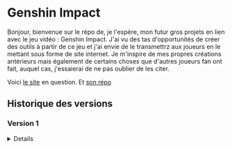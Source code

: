 # Genshin Impact

Bonjour, bienvenue sur le répo de, je l'espère, mon futur gros projets en lien avec le jeu vidéo : Genshin Impact. J'ai vu des tas d'opportunités de créer des outils à partir de ce jeu et j'ai envie de le transmettrz aux joueurs en le mettant sous forme de site internet. Je m'inspire de mes propres créations antérieurs mais également de certains choses que d'autres joueurs fan ont fait, auquel cas, j'essaierai de ne pas oublier de les citer. 

Voici [le site](https://genshin.alexandre-richard.fr/) en question.
Et [son répo](https://github.com/Alexandre-RICHARD/Genshin-Impact)

## Historique des versions

### Version 1

<details>

### 1.0.0 `5 août 2023`

-   Création du repo unique pour ce projet et premier commit

### 1.0.1 `12 août 2023`

-   Finiolage de petits détails pour la mise en prod commune avec tous les autres projets
-   Rajout d'un htaccess pour bien gérer l'accès à l'index.html une fois hébergé
-   Rajout du htaccess au .gitignore
-   Remaniement du webpack.config.js, du package.json et du readme.md
-   Changement du favicon
-   Test de Iframe et Popup pour y intégrer une connexion depuis le site principale

### 1.0.2 `12 août 2023`

-   Rajout du lien du site dans le readme.md

### 1.0.3 `13 août 2023`

-   Mise à jour des packages npm
-   Rajout d'un script pnpm pour mettre à jour plus facilement les dépendances

### 1.0.4 `16 août 2023`

-   Petit changement de nom de la page principale
-   Mise à jour du favicon
-   Déplacement des petits tests de iframe et popup de la vue App à la vue GenshinMenu
-   Deux petits détails de style mis à jour sur la page artefact/arme/persos "Statisfyer"

### 1.0.5 `16 août 2023`

-   Supression de deux micro bouts de code inutiles
-   Début du projet de farming de Genshin
-   Création d'un tableau répertoriant tous les persos avec 11 valeurs associés
-   Celles-ci sont stockés en localStorage
-   À chaque rechargement, elles sont récupérés, vérifiées, complétées et/ou réparées si besoin puis affichées.
-   Ajout d'un encadré expliquant ce que signifie chaque entête de colonne, volontairement raccourcies pour ne pas faire trop large.
-   Mise en place d'un style basique juste pour y voir mieux pour l'instant
-   Petites modifs dans le package.json
-   Supression du package npm zxcvbn

### 1.0.6 `16 août 2023`

-   Transformation de 11 colonnes qui était de simples données affichées en input correspondant et pertinent
-   Les données sont liées au tableau CharactersData qui changent automatiquement à chaque actions sur un input
-   Aussi, à chaque action sur un input, la chaîne de caractère est reconstruite et stockée sur le localStorage
-   Adaptation et ajout d'un style sur ces nouveaux éléments afin d'en faciliter la lisibilité

### 1.0.7 `18 août 2023`

-   Mise à jour des package npm
-   Rajout de deux lignes de configurations pour webpack et vueJS
-   Suppression de CookieHandler.js qui ne servait à rien
-   Suppression de l'array contenant  le nom des personnages au profit du fichier json contenant toutes leurs informations
-   L'array reactive charactersData est devenu Data = reactive({character: null}) pour contrer tous les problème de réactivité que cela posait
-   Déstructuration du nom des perso dans le foreach
-   Rajout d'une fonction lié à un bouton pour supprimer le localStorage pour les tests
-   Rajout d'une fonction handleChange afin de lié les données du composant parent au composant enfant avec les emit
-   Création donc d'un composant à part pour créer tous les input afin de séparer cette logique là tout en simplifiant la création d'un input
-   Ajout de règle vis à vis des input. La colonne 3 (only) ne peut être coché que si la 2 l'est. Inversement, la 2 (doing) ne peut être décoché si la 3 l'est
-   Chaque input select voit ses options limitées en fonction de son duo. On ne peut choisir d'atteindre un niveau plus faible que celui actuel et inversement.
-   Rajout de certains informations sur l'amélioration des persos au fichier json contenant déjà leur statistiques
-   Rajout d'un fichier JSON contenant les informations sur chaque matériaux de farm du jeu

### 1.0.8 `18 août 2023`

-   Renommage et correction du fichier genshinMaterialData.json
-   Renommage du fichier InputCharacters en InputCreator
-   Ajout d'un autre tableau pour les matériaux de farm et leurs données provenant du fichier json
-   La fonction updateLocalStorage est devenu dynamique en fonction des arguments qu'elles reçoient
-   Enveloppage du tableau précédent avec le nouveau pour les mettre en display flex
-   Optimisation et uniformisation du style des 2 tableaux

### 1.1.0 `19 août 2023`

-   Rajout du côté réactif des données d'inventaire de matériaux de farm
-   Toutes les notions de data.Character sont devenu data.Characters afin que tous les appels à ces données soient identiques et puissent être dynamique avec une seule variable
-   La fonction filler était déjà réactive mais l'est davantage. En effet, elle permet de fill les deux champs qui nous intéresse, Character et Material à l'aide d'une nouvelle variable
-   Duplication de la logique de code de DataInit pour le côté Characters afin de qu'il fasse la même chose mais pour les materials
-   Utilisation d'un switch case pour la fonction filler
-   cleanLocalStorage clean maintenant également le localStorage des Materials
-   Rajout d'un props group aux différents input afin de pouvoir après le emit, appeler la fonction handleChange et qu'elle change la bonne donnée
-   Le tableau des Materials est maintenant fonctionnel, sauvegardé en temps réel et réactif

### 1.1.1 `19 août 2023`

-   Sur le fichier json contenant les informations sur les ressources de farm, les code de ressources ont été mis en minuscule
-   Ajout du fichier json contenant les informations sur les niveau et aptitudes, ce qu'ils demandent comme ressources
-   Pour pallier au nouveau problème que posent le fait d'avoir des valeur de niveau qui ne soient plus uniquement des nombres, nouveau système mis en place
-   En effet, inputCreator prend en compte un 4ème type d'input, select se divisant en select-level et select-aptitude
-   La différence se fait que le tableau contenant les informations sur les aptitudes est plus simple, uniquement des nombres alors que dans les niveaux, il y a des string
-   Ainsi on envoi dans le composant tous le tableaux, pas juste un tableau de nombre. L'ID est sauvegardé et utilisé comme value, mais c'est le nom qui est affiché même s'ils sont identiques.
-   Dans le fichier principal GenshinFarming :
-   Importation du fichier contenant les informations sur les niveaux
-   Dans DataInit, on vérifie la présence et la validité des valeurs qui sont stockées dans le localStorage. On utilisait donc deux tableaux contenant les valeurs possibles d'aptitudes et de niveaux. Ces tableaux sont maintenant générés à partir du fichier json.
-   Rajout d'une troisième valeurs dans l'objet data : Options. Une logique différente des deux autres mais stockées de la même façon, il va stocker les différents paramètres choisis par l'utilisateur
-   Par défaut, en comptant maintenant les 6 niveaux d'ascension, les id des niveaux vont jusqu'à 96, ce qui est la valeur par défaut maintenant au lieu de 90
-   Dans la fonction updateLocalStorage, la variable type s'appelle désormais group pour ne pas laisser de confusion possible avec d'autres variables type
-   Rajout de la propriétés computed de vue.JS afin de calculer de manière réactive un sous-tableau de personnage à afficher en fonction de si l'utilisateur ne veut voir que les personnages qu'il a choisi de faire
-   Rajout d'une fonction de tri pour être sûr que les différents personnages apparaissent dans l'ordre alphabétique
-   Un peu de rangement, et regroupement des différents outils de developpement ou options dans un même encadré
-   Possibilité maintenant de faire apparraître ou non les explications détaillées.
-   Rajout d'une ligne d'explication pour évoquer les niveaux nommées XX + en rapport avec les Ascension de personnages
-   Quelques changements dans les styles

### 1.1.2 `19 août 2023`

-   Même si cela surcharge un peu plus encore le fichier json, rajout de trois propriétés pour chaque personne sur leur code matériel pour les ressources globales
-   Dans le fichier json des material, modification de la valeur des character_xp en experience_book pour que la valeur soit directement utilisable
-   Modification de la fonction sortFunction afin qu'elle puisse recevoir un argument en plus disant quelle clé de l'objet doit servir au tri
-   Création d'un objet computed afin de lister et regrouper toutes les ressources nécessaires en fonction de ce que l'utilisateur à mis comme données.
-   En gros, on prend tous les persos mis en "doing", on prend tous les niveaux qui manquent, on regarde ce qu'ils demandent, on fait le cumul de ceci. Une fois fait, on converti le nom de base de la ressource en son code, et après l'avoir fait pour chaque perso on fait la somme de tous et on l'affiche dans un tableau simple pour l'instant.

### 1.1.3 `20 août 2023`

-   Factorisation à l'extrême de la fonction permettant de résumé en un seul objet toutes les ressources nécéssaires
-   Changement de noms de quelques variables
-   Rajout d'un ID sur les level d'aptitude afin de pouvoir factoriser la fonction citée plus haut

### 1.1.4 `20 août 2023`

-   Rajout d'une options sauvegardé en localStorage pour le serveur Gesnhin que l'utilisateur utilise
-   Rajout d'une fonction rendant une heure bien affiché avec un paramètre pour faire un compte à rebours si besoin
-   Rajout d'une foncion permettant d'afficher l'heure actuelle, l'heure relative du serveur utilisé ainsi que le jour de la semaine sur lequel le serveur est.
-   Adaptation du style du tableau des ressource par rapport aux autres

### 1.2.0 `20 août 2023`

-   Regroupement des 3 listes (lvlList, aptList et serverList)
-   Simplification des .map de lvlList et d'aptList
-   Changement de la variable affectée aux matériel pour la quantité que le joueur possède, passant de quantity à have
-   Rajout de 2 options enregistrée comme les autres, l'une pour ne montrer que les ressources nécessaire par ce que veut le joueur, l'autre pour toujours vouloir 1 ressource en plus avant que le tableau montre "Perfect"
-   Rajout d'une valeur computed retournant les matériaux filtré en fonction de si oui ou non l'utilisateur ne veut voir que les matériaux nécessaires
-   Dans le calcul des ressources nécessaires, la variable quantity est devenu needed.
-   Rajout d'un morceau de code pour rajouter au sein de l'objet regroupant les matériaux calculé tous ceux qui ne sont pas nécessaires, car l'objectif est de n'avoir qu'un seul tableau au lieu des 2 précédent
-   Arrangement de la logique derrière la gestion des heures, des dates. Regroupement de tout ceci au sein d'un seul et même objet.
-   OnBeforeMount est maintenant à la fin du script
-   Rajout des deux input pour les nouvelles options
-   Supression du 3ème tableau qui montrait le bilan des ressources nécessaires
-   Mise en forme et adaptation du tableau de Material. Ajout des colonnes needed, remain et farmable. La colonne remain affiche perfect si la quantité possédé dépasse la quantité voulue

### 1.2.1 `20 août 2023`

-   Ajout d'un maximum pour l'input number permettant de rentrer les valeurs de son inventaire
-   Résolution d'un bug avec les input/label des options, les id/for n'étaient pas cohérent entre eux
-   Interversion des deux tableaux de données
-   Quand on ne demandait à voir que certaine données à travers les options les index envoyé dans InputCreator n'étaient plus les bons, c'est corrigé

### 1.2.2 `21 août 2023`

-   Rajout de deux console.log pour détecter un appel trop important de fonction à cause de la boucle gérant les heures
-   La variable ResetIn est renommé en coultdownReset
-   Renommage de la fonction handleTimeFunction en handleTime
-   Modification de la logique de création des heures ainsi que leur mise en forme (beaucoup appris au passage)

### 1.2.3 `21 août 2023`

-   Supression du triage directement dans le v-for du tableau. C'est désormais fait en amont dans le computed filteredCharacters

### 1.2.4 `21 août 2023`

-   Maintenant que j'ai récupéré le nom de domaine, actualisation de tous les liens sortant
-   Mise à jour des packages npm
-   Invisible au commit mais suppression des .env inutiles pour l'instant

### 1.2.5 `24 août 2023`

-   Dans le fichier json des matériaux, changement des codes de 2 types de ressources. Les ressources en dessous de la dizaine abordent désormais un zéro devant leur nnuméro pour que chacun fasse la même longueur
-   Accords de ces changements dans le fichier json des personnages pour que les code de matériaux dont ils ont besoin correspondent de nouveau
-   Rajout de 4 clés/valeurs à l'objet des ressources de farm. Group_have, group_needed, group_resin et synthesis. Elles ont pour but que les ressources synthétisable aient un compteur global pour déterminer les stocks. Et les ressources récupérable avec de la résine peuvent avoir une estimation de la résine nécessaires.
-   Calcul de ces différentes données dans la continuité de ce qui a été fait précédemment dans l'objet computed "farmingMaterial".
-   Ajout de ces données aux tableaux de matériels déjà existants

### 1.2.6 `24 août 2023`

-   Mise à jour des packages npm
-   Suppresion des deux fichiers svg show_password et unshow_password
-   Changement du nom de genshinMaterialData en genshinMaterialsData
-   Changement des codes de plusieurs catégories : global passe de gX à G0X pour prévenir s'il y en a plus un jour
-   Rajout de la rareté pour chaque ressources (de 1 à 5)
-   Rajout des 3 ressources d'amélioration d'armes pour l'xp, les minerai de renforcement.
-   Les codes de matériaux de boss hebdomadaire sont passés de bXY à b(région)XY
-   Les codes de matériaux de sous-boss sont passés de sXY à s(région)Y
-   Les ressources locales sont passées de rmX à rm0X
-   Adaptation de chacun de ses changements dans le fichier json des personnages sur leurs besoin.
-   Mise en commentaire de toute la partie Script du fichier GenshinFarming pour l'expliquer au mieux au vus de la compléxité de code qui s'installait
-   Toutes les notions pertinentes à le devenir de Material sont devenues Materials
-   Mise à jour et simplification de la fonction updateLocalStorage et ses appels pour qu'elle ne recoive plus qu'un seul argument. Les deux étaient redondants
-   Changement d'une logique complexe de récupération de caractère à un simple slice
-   Supression d'une ligne qui réaffectait une valeur à la valeur qu'elle avait déjà
-   Changement dans la manière de traiter les livres et cristaux d'expérience de persos et d'armes. Désormais, le même principe que pour les matériaux à synthèse est utilisé et sont comptés les 3 rareté du matériaux dans le calcul
-   Factorisation fonctionnelle de la quintuple boucle if pour attribuer la résine aux différentes ressources
-   Les 3 valeurs en ref pour le traitement des heures ont une valeur par défaut, même si peu visible
-   Rajout des images de personnes et de ressources et implémentation de celles-ci avec un style basique

### 1.2.7 `26 août 2023`

-   Mise à jour des packages npm
-   Transformation des images en assets de webpack. Le but étant qu'elles ne soient pas converties en base64
-   De gros changement dans les fichiers json.
-   Rajout de Lyney et Lynette dans les personnages
-   Rajout des données des nouveaux matériaux de Fontaine.
-   Changement des codes de matériaux afin qu'ils soient indépendant de la lettre de la région. En effet, cela aurait posé problème
-   Adaptation de ces codes sur les images et toutes les données liées
-   Reprenant les mêmes principes que ce qui a déjà été fait, création des données de niveaux pour les armes
-   Complétion des données d'armes, rajout de leurs images et correction de quelques erreurs afin de pouvoir les importer par la suite
-   Rajout d'une option pour choisir ou non d'afficher les images afin d'alléger les temps de chargement
-   Rajout d'un nouveau tableau pour les armes
-   Chaque nouvelles et actuelles images vont maintenant avoir un background représentant leur rareté

### 1.2.8 `26 août 2023`

-   Rajout des colonnes de besoins des armes pour les améliorer avec les 2 ressources global, Mora et Minerai de renforcement
-   Rajout des armes de Genshin dans le projet
-   Pour les rechercher avec un input, il faut créer une liste des noms possibles, fait avec flatMap à partir des noms français et anglais
-   Extension de la logique de DataInit pour gérer les armes
-   L'objet computed avait déjà sa logique pour les personnages, donc rajout des armes et factorisation au mieux du code commun
-   Rajout de la logique de recherche du nom des armes avec la chaîne de recherche, le boolean qui représente l'ouverture de la liste, les résultats filtrés, la fonction pour cacher la liste et celle pour ajouter une arme et la sauvegardé dans le localStorage ainsi que celle pour supprimer
-   Changement des noms des serveurs

### 1.2.9 `27 août 2023`

-   Rajout de la possibilité de clean le nouvel objet des armes comme les autres
-   Remaniement de la manière dont sont gérés les filtres de personnages, en rajoutant le filtre par champ de recherche
-   Rajout d'un champ de recherche un peu à l'arrache pour les personnages

### 1.2.10 `27 août 2023`

-   Suppression du choix "Sélectionne ton serveur" dans la liste des serveurs, je trouverai un moyen de styliser ça correctement
-   Changement de l'effet qu'à l'option OnlyShowNeededMaterials. Avant, cela ne laissait que les ressources qui étaient nécessaires directement. A présent, cela rajoute également les ressources des groupes qui sont nécessaires, même si l'une d'elle ne l'est pas.
-   Pour cela, utilisation d'une nouvelle variable pour chaque ressource, require. Activé si besoin et si la ressources se trouve dans un groupe de synthèse nécessaires
-   La fonction qui gérait le compte à rebourd ne met plus à jour les données en lien avec le serveur si aucun serveur n'a été choisi.
-   Rajout de class pour les ressources. Si elles sont toutes affichés, celles nécessaires sont surligné. Si seules celles nécessaires sont affichés, alors celles qui sont finies sont surlignées.
-   Rajout d'une conditions sur l'affichage de la liste de résultat des armes, il faut que la chaîne de caractère de recherche fasse au moins un caractère
-   Petite amélioration esthétique pour le champ de recherche des armes

### 1.2.11 `27 août 2023`

-   Séparation de ce projet avec le précédent dans le but de le proposer à la communauté. Ainsi il doit être présentable
-   Ainsi, mise en dehors du projet de 3 fichiers composant l'autre projet. Ajout dans le .gitignore
-   Adaptation de App.vue et du router pour correspondre avec ces changements
-   Ajout d'un footer, pour le moment stylisée provisoirement. Il permettra aux gens de savoir de quand date la dernière mise à jour
-   Quelques modifications de commentaires, pour qu'ils soient plus cohérent et mieux placés
-   Ajout d'une variable isOnlyCharacters. Si un personnage à quelconque moment est mis en only, seul lui est pris en compte dans les calculs et aucun autre personnages ne peut être mis en only pendant ce temps
-   Changement de nom de la variable require qui devient farm_require
-   Déplacement de certaines fonctions pour un ordre plus logique
-   Les armes ne sont également plus prise en compte dans le calcul des ressource si un personnage a été mis en only
-   Les livres d'expérience de personnage ainsi que les minerai d'expérience d'arme ont été mis en farm_require pour qu'ils soient affichés même si on a besoin d'une version mais pas des autres
-   Ajout d'un objet computed afin de déterminer les 3 ressources de 3 catégories qui sont en moindre quantité pour fournir un guide à l'utilisateur sur quoi farmer
-   Ajout de classes au tableau des ressources, dans certaines conditions, certaines sont mises en valeurs (toutes affichés -> Finie et nécessaires / Nécessaires uniquement -> Finie)
-   Le tableau filtrer de résultat de recherche des armes passe de filteredResults à filteredWeaponsResults

### 1.2.12 `28 août 2023`

-   Dans webpack.config, rajout de l'alias data
-   Déplacement des 4 gros fichiers json de notre projet de middlewares à un dossier data afin d'éviter la confusion de ce qu'implique un middleware
-   Adaptation des importations des fichier json déplacés
-   Rajout du lien de mon portfolio dans le footer
-   Changement des styles, adaptations des couleurs pour la nouvelle partie initiale chargée de la connexion ainsi que du footer
-   Rajout d'une option pour calculer ou non la résine des lignes énergétiques de mora et d'expérience et la checkbox qui va avec
-   Changement dans le filtre des armes. À présent, si on cherche une arme avec son nom anglais, le résultat sera quand même en français et sans duplicat
-   Déplacement des coefficient de résine pour qu'ils soient utilisé ailleurs
-   Rajout du calcul de la résine des moras et des livres d'expérience dans un bloc de code dédié
-   Petite modification sur le calcul des ressources avec le plus faible stock
-   Rajout d'une ligne de code pour calculer la somme de toutes la résine nécessaires
-   Affichage des ressources de 3 catégories ayant le plus petit stock
-   Affichage de la résine totale nécessaires avec le nombre de jours estimé pour farmer tout cela
-   Le temps des tests, la page de connectionTest est la page principale, donc inversion dans le router
-   Stockage des données d'erreur ainsi que de la session dans le store
-   Création d'un middlewares regroupant toutes les requête HTTP dirigés vers le serveur. Ellles font : Obtenir un nouveau UUID, Se connecter avec un Uuid, obtenir une donnée, sauvegarder une donnée
-   Factorisation des requêtes post dans ce middleware
-   Mise en place donc de ce nouveau fichier qui servira de point de départ du projet, il sert à gérer le type de connexion/d'utilisation que l'utilisateur veut et le bon accès à son identifiant Uuid s'il en a souhaité un
-   Utilisation d'une autre chaîne en localStorage pour sauvegarder la session actuelle.
-   Un design basique mais clair pour bien comprendre les choix qui s'offre à l'utilisateur en premier lieu

### 1.3.0 `28 août 2023`

-   Importation de GesnhinFarming avec conditions que userSession.step soit "ready"
-   Rajout d'une propriété loading dans GenshinFarming. Tant que la fonction DataInit n'est pas fini avec les async/await, loading est en true, ainsi les composants ne sont chargés qu'après
-   Suppression de la route GenshinFarming maintenant que le composant est directement lié au premier
-   Actualisation du favicon, passant du logo d'une primogemmes pour devenir celui d'une resine originelle
-   Création de deux fonctions ayant pour but de charger/sauvegarder des données. Elles prennent toutes deux une variable qui conditionnent sur cela est fait avec la BDD ou le LocalStorage
-   Rajout de la condition loading dans tout le template de GenshinFarming
-   La variable loading n'est utilisé que si le type de session est "identified", en guest, pas besoin
-   Actualisation de tous les localStorage.get et.set, ainsi que des fonctions UpdateLocalStorage désormais remplacées

### 1.3.1 `30 août 2023`

-   Mise à jour des packages npm
-   Détails dans la manière de webpack de traiter les images, tous les fichier assets iront dans static (normalement ça n'en concerne aucun mais on verra)
-   Les images quand a elle seront traiter comme des ressources par webpack pour éviter la conversion en base 64. Les images gardent leur noms ce qui éviter un transfert à chaque mise en prod.
-   Changement de nom de la fonction d'envoi de requête, prise en compte de la méthode en variable
-   Rajout d'une requête delter pour réinitialiser ses données
-   Amélioration de la fonction permettant de charger les données en fonction de si elle viennent de la BDD ou du localStorage.
-   Le loading empêchant la page de se construire au départ est fait en tout circonstance maintenant, pas juste si on va chercher en bdd les infos.
-   Rajout donc de la fonction readyToDestroyData qui a le même rôle que l'ancien cleanLocalStorage mais étendu à l'éventuelle base de donnée
-   Petite correction dans l'attribution des valeurs de synthèse aux livres et minerai d'expérience.
-   Correction du coefficient des lignes énergétiques de livres d'expérience. La valeur character_xp était incorrecte et passe 6.125 à 61.25.

### 1.3.2 `2 septembre 2023`

-   Mise à jour des packages npm (suppression de 2 plugins babel remplacés par 2 plus récents)
-   Rajout d'une image faisant office de bouton de fermeture
-   Ajout d'une fonction dans le middlewares fetchHandler.js afin d'envoyer un message depuis le formulaire de contact. Factorisé également, il utilise cependant la même logique que le formulaire de contact du portfolio
-   Ajout de 3 couleurs et d'1 z-index dans les variable CSS
-   Changement du CSS de App.vue afin d'avoir une page ou peu importe la hauteur de la page, le footer sera toujours en bas du viewport
-   Dans EntryPage, rajout de UseRoute afin de pouvoir lire les paramètres d'URL. Ainsi, avec la nouvelle features permettant de copier le lien de l'outil avec son uuid en paramètre, utiliser le lien court-circuite totalement le process d'avant et permet de se connecter tout de suite. C'est censé favoriser le changement d'appareil.
-   Mise en Majuscule des 3 données d'importation pour convenir avec nos variables fréquemment utilisées "Weapons", "Materials", "Characters" dans GenshinFarming.vue
-   Rajout d'une option pour choisir ou non d'afficher la possibilité d'enlever les ressources après un changement de valeurs approprié.
-   Rajout d'une fonction pour gérer cette nouvelle fonctionnalité, plutôt semblable à d'autres, elle sera sûrement factorisable.
-   Rajout d'une modal dynamique pour indiquer ce choix à l'utilisateur
-   Déplacement de la possibilité de vider le localStorage à GenshinFarming.
-   Interversion des tableaux pour rendre plus lisible
-   Simplfication des Appels à InputCreator et gloablement de la passation de données. Suppression du v-model et des envoies des arguments dans le composant fils. Désormais, on envoi juste la valeur et ce qui est nécessaire, au changement, on intercepte la nouvelle valeur et on l'envoi avec les arguments.
-   Ajout de classes pour les personnages en fonction d'à quel stade on en est avec eux. Pas acquis, en cours, fini etc...
-   Suppression de 3 props dans Input Creator, car plus envoyés et plus utiles au bon fonctionnement, changement des appels de fonctions également.
-   Redesign complet du Footer. Repris à la base du portfolio, j'ai essayé de le faire devenir un vrai footer.
-   Il contient désormais un formulaire de contact en modal, reprenant la même logique que déjà installé dans le portfolio mais avec un tout nouveau design.
-   Rajout d'un minimum de caractère affichée pour pouvoir envoyer.
-   Le footer est composé de 5 parties, bouton du formulaire de contact, infos du projet, la politique de confidentitalité, les liens github et celui du portfolio
-   Première utilisation de transition de Vue.JS. PLutot concluant.

### 2.0.0 `4 septembre 2023`

-   Mise à jour des packages npm
-   Remplacement de 2 plugins babels par des versions nouvellement prise en charge
-   Rajout d'un alias pour les SVGS dans webpack.config.js
-   Rajout d'un svg symbole warning et transformation en template Vue.JS
-   Rajout d'un svg pour les paramètres et transformation en template vue.JS
-   Rajout du style pour les checkbox, les select et les input number uniformisé à tous et tous les tableaux
-   Transformation de toutes les importation d'images de ressources, de personnages ou d'armes en un composant dédié avec envoi en props de la catégorie, le nom et la rareté pour le fond.
-   Ajout d'un paragraphe à la politique de confidentialité pour bien préciser que ce n'est pas du tout dans le but que de plagier ou faire concurrence aux autres sites fan de Genshin
-   Quelques ajustements dans le style du footer. Du à son agrandissement, il est nécessaire de plus le remonter.
-   Retrait de la majorité de la logique de la fonction copyUuid de EntryPage pour la mettre dans GenshinFarming.
-   Suppression du cache pour l'entrée sur le site. Il ne servait pas vu qu'il n'y a rien a cacher désormais
-   Quelques changement de styles dans le composant EntryPage. Notamment, le message d'erreur en cas d'Uuid non trouvé
-   Réarrangement des variables SCSS. Nouvelles couleurs, changement de celles déjà existantes.
-   Nouveau système de gestion des Z-index dans les variables SCSS
-   Nouvelle fonction dans fetchHandler permettant de supprimer un utilisateur et ses données
-   Toute la suite sera à propos du fichier GenshinFarming.vue. Avec plus de 750 lignes rajoutées (honte à moi)
-   Importation des 3 nouveaux composants personnalisés que sont GenshinImage, ParamsLogo et WarningLogo.
-   Importation de la fonction deleteUser de fetchHandler.js
-   Importation de URL depuis process.env avec le fichier .env
-   Transfert de la fonction copyUuid depus EntryPage jusqu'à ce composant, en effet les deux boutons liés sont maintenants dans les paramètres de cette page
-   Cette fonction permet de copier l'uuid, le lien avec l'uuid et déclenche un petit effet visuel indiquant que la copie s'est bien passé.
-   Suppression de la variables data.Options.explaination. Désormais, les explications sont affichées d'une toute autre manière bien plus logique et ergonomique
-   Amélioration de la manière dont un utilisateur peut supprimer ou reset ses données. Désormais, le reset supprime les données mais pas l'utilisateur et recharge la page. Alors que la suppression supprime les données et l'utilisateur lié, et renvoi à la page d'accueil.
-   Dans removeResData, changement du nom de la variable "levelOrAttribute" en "levelOrAptitude"
-   Dans removeResData, rajout de deux nouvelles variables. Ce sont les niveaux avant après mais pas avec leur id, mais bien avec leur nom pour éviter les niveaux 96 à cause des niveaux d'ascension
-   Utilisation et affichage de la données levelOrAptitude depuis la fonction handleChange.
-   Affectation des valeurs des old/newLevelName depuis handleChange
-   Ajout de ces variables dans le reset effectué de l'objet dans removeRessourcesAfterChangeLevel
-   Ajout d'une sauvegarde des données de Materials depuis removeRessourcesAfterChangeLevel une fois que les ressources ont été supprimés
-   Ajout d'un champ de recherche pour les ressources afin de les filtrer plus facilement si on veut en changer une seule
-   Changement induit de l'objet computed filteredMaterials en reprenant la logique de celle utilisée pour les personnages
-   Réduction du délai de fermeture de la liste affichée lors d'une recherche d'arme
-   Changement des valeurs par défaut des variables utilisées pour les heures dans handleTime
-   Si on reset les données, le compte à rebourd s'affichait encore mais figé. Il est maintenant remis à zéro si ce cas arrive.
-   Déplacement de la fonction cleanLocalStorage pour la rendre cohérente avec les autres fonctions du même style
-   Rajout d'une fonction openCloseLeftModal et de deux variables pour gérer la bonne apparition du menu lattéral de gauche avec les options et les explications
-   Impossible de toute décrire avec exactitude pour ce qui est des modifications qui ont eu lieu dans le template et le style donc on va faire en gros
-   Rajout d'un panneau latéral à gauche permettant avec des boutons d'ouvrir les explications et les options du site
-   Réorganisation complète des options, de leur style et pour certaines de leur fonctionnement.
-   Ajout des Transition proposées par Vue.JS permettant de faire des changements plus fluides et agréables sur la page
-   Beaucoup de classes rajoutées, de classes renommées et de div servant de container rajoutés pour la mise en forme
-   Les 2 options permettant de copier l'uuid dans les options n'apparaissent que si on est sur une session de type identifiée
-   Utilisation du WarningLogo sur les deux boutons de réinitialisation et suppression de données dans les options
-   Rajout d'un gros pavés explicatifs sur le fonctionnement du site avec des class différentes pour mettre en forme les paragraphes
-   Reformatage et stylisation du bloc sur les ressources en moins et le petit cadre indiquant l'heure
-   Stylisation complète de la modal permettant de retirer les ressources automatiquement après un changement supérieure de valeur
-   Adaptation du texte en fonction de si on parle d'un niveau ou d'une aptitude
-   Remplacement de toutes les balises images précédentes par le bon composant qui gère ça très bien.
-   Changement de la condition pour vérifier si un matériel est farmable aujourd'hui. Ajout d'une classe avec cette même condition afin de pouvoir le mettre en valeur
-   Rajout de quelques animations, d'éléments plus fluides et globalement une meilleure disposition
-   Ajout des couleurs pour chaque cas pour les characters et matériaux afin de les différencier

</details>